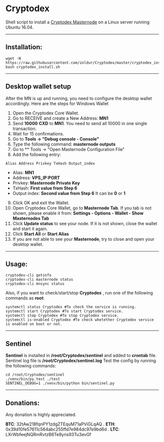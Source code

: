 # Cryptodex
Shell script to install a [Cryptodex Masternode](http://cryptodexa.cx/) on a Linux server running Ubuntu 16.04.
***

## Installation:
```
wget -N https://raw.githubusercontent.com/zoldur/Cryptodex/master/cryptodex_install.sh
bash cryptodex_install.sh
```
***

## Desktop wallet setup

After the MN is up and running, you need to configure the desktop wallet accordingly. Here are the steps for Windows Wallet
1. Open the Cryptodex Core Wallet.
2. Go to RECEIVE and create a New Address: **MN1**
3. Send **10000** **CXD** to **MN1**. You need to send all 10000 in one single transaction.
4. Wait for 15 confirmations.
5. Go to **Tools -> "Debug console - Console"**
6. Type the following command: **masternode outputs**
7. Go to  ** Tools -> "Open Masternode Configuration File"
8. Add the following entry:
```
Alias Address Privkey TxHash Output_index
```
* Alias: **MN1**
* Address: **VPS_IP:PORT**
* Privkey: **Masternode Private Key**
* TxHash: **First value from Step 6**
* Output index:  **Second value from Step 6** It can be **0** or **1**
9. Click OK and exit the Wallet.
10. Open Cryptodex Core Wallet, go to **Masternode Tab**. If you tab is not shown, please enable it from: **Settings - Options - Wallet - Show Masternodes Tab**
11. Click **Update status** to see your node. If it is not shown, close the wallet and start it again.
10. Click **Start All** or **Start Alias**
11. If you are not able to see your **Masternode**, try to close and open your desktop wallet.
***

## Usage:
```
cryptodex-cli getinfo
cryptodex-cli masternode status
cryptodex-cli mnsync status
```
Also, if you want to check/start/stop **Cryptodex** , run one of the following commands as **root**:
```
systemctl status Cryptodex #To check the service is running.
systemctl start Cryptodex #To start Cryptodex service.
systemctl stop Cryptodex #To stop Cryptodex service.
systemctl is-enabled Cryptodex #To check whetether Cryptodex service is enabled on boot or not.
```
***

## Sentinel

**Sentinel** is installed in **/root/Cryptodex/sentinel** and added to **crontab** file.
Sentinel log file is **/root/Cryptodex/sentinel.log**
Test the config by running the following commands:
```
cd /root/Cryptodex/sentinel
./venv/bin/py.test ./test
SENTINEL_DEBUG=1 ./venv/bin/python bin/sentinel.py
```
***

## Donations:

Any donation is highly appreciated.

**BTC**: 32tAw218fqnPY1zdgZTEquM71aPViGLqAQ . 
**ETH**: 0x39d10fe57611c564abc255ffd7e984dc97e9bd6d . 
**LTC**: LXrWbfeejNQRmRvtzB6Te8yns93Tu3evGf
